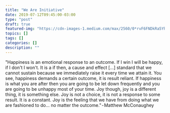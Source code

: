 ```yaml
---
title: "We Are Initiative"
date: 2019-07-12T09:45:00-03:00
type: "post"
draft: true
featured-img: "https://cdn-images-1.medium.com/max/2560/0*rvF6FNDkRa5Yhtm9"
topics: []
tags: []
categories: []
description: ""
---
```


"Happiness is an emotional response to an outcome. If I win I will be happy, if I don't I won't. It is a if then, a cause and effect […] standard that we cannot sustain because we immediately raise it every time we attain it. You see, happiness demands a certain outcome, it is result reliant. If happiness is what you are after then you are going to be let down frequently and you are going to be unhappy most of your time. Joy though, joy is a different thing, it is something else. Joy is not a choice, it is not a response to some result. It is a constant. Joy is the feeling that we have from doing what we are fashioned to do… no matter the outcome." - Matthew McConaughey

<!-- !more -->
